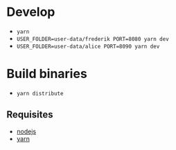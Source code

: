 
# Develop

- `yarn`
- `USER_FOLDER=user-data/frederik PORT=8080 yarn dev`
- `USER_FOLDER=user-data/alice PORT=8090 yarn dev`

# Build binaries
- `yarn distribute`

## Requisites

- [nodejs](https://nodejs.org/en/)
- [yarn](https://yarnpkg.com/)